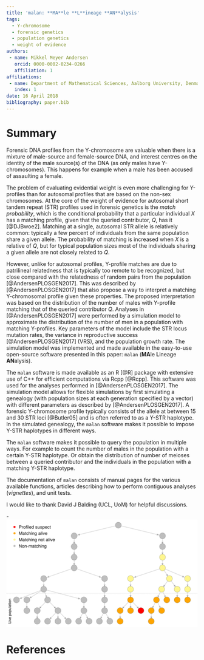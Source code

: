 ```yaml
---
title: 'malan: **MA**le **L**ineage **AN**alysis'
tags:
  - Y-chromosome
  - forensic genetics
  - population genetics
  - weight of evidence
authors:
 - name: Mikkel Meyer Andersen
   orcid: 0000-0002-0234-0266
   affiliation: 1
affiliations:
 - name: Department of Mathematical Sciences, Aalborg University, Denmark
   index: 1
date: 16 April 2018
bibliography: paper.bib
---
```


# Summary

Forensic DNA profiles from the Y-chromosome are valuable when there is a mixture of male-source and female-source DNA, and interest centres on the identity of the male source(s) of the DNA (as only males have Y-chromosomes). 
This happens for example when a male has been accused of assaulting a female. 

The problem of evaluating evidential weight is even more challenging for Y-profiles than for autosomal profiles that are based on the non-sex chromosomes.
At the core of the weight of evidence for autosomal short tandem repeat (STR) profiles used in forensic genetics is the *match probability*, which is the conditional probability that a particular individual $X$ has a matching profile, given that the queried contributor, $Q$, has it [@DJBwoe2]. 
Matching at a single, autosomal STR allele is relatively common: typically a few percent of individuals from the same population share a given allele. 
The probability of matching is increased when $X$ is a relative of $Q$, but for typical population sizes most of the individuals sharing a given allele are not closely related to $Q$.

However, unlike for autosomal profiles, Y-profile matches are due to patrilineal relatedness that is typically too remote to be recognized, but close compared with the relatedness of random pairs from the population [@AndersenPLOSGEN2017].
This was described by [@AndersenPLOSGEN2017] that also propose a way to interpret a matching Y-chromosomal profile given these properties.
The proposed interpretation was based on the distribution of the number of males with Y-profile matching that of the queried contributor $Q$.
Analyses in [@AndersenPLOSGEN2017] were performed by 
a simulation model to approximate the distribution of the number of men in a population with matching Y-profiles.
Key parameters of the model include the STR locus mutation rates, the variance in reproductive success [@AndersenPLOSGEN2017] (VRS), and the population growth rate. 
The simulation model was implemented and made available in the easy-to-use open-source software presented in this paper: `malan` (**MA**le **L**ineage **AN**alysis). 

The `malan` software is made available as an R [@R] package with extensive use of C++ for efficient computations via Rcpp [@Rcpp]. 
This software was used for the analyses performed in [@AndersenPLOSGEN2017].
The simulation model allows for flexible simulations by first simulating a genealogy (with population sizes at each generation specified by a vector) with different parameters as described by [@AndersenPLOSGEN2017]. 
A forensic Y-chromosome profile typically consists of the allele at between 15 and 30 STR loci [@Butler05] and is often referred to as a Y-STR haplotype. 
In the simulated genealogy, the `malan` software makes it possible to impose Y-STR haplotypes in different ways. 

The `malan` software makes it possible to query the population in multiple ways. For example to count the number of males in the population with a certain Y-STR haplotype. Or obtain the distribution of number of meioses between a queried contributor and the individuals in the population with a matching Y-STR haplotype.

The documentation of `malan` consists of manual pages for the various available functions, articles describing how to perform contiguous analyses (*vignettes*), and unit tests.

I would like to thank David J Balding (UCL, UoM) for helpful discussions.

-![Simulation illustration and example of analysis of matching individuals.](paper-fig-simulation.png)

# References
